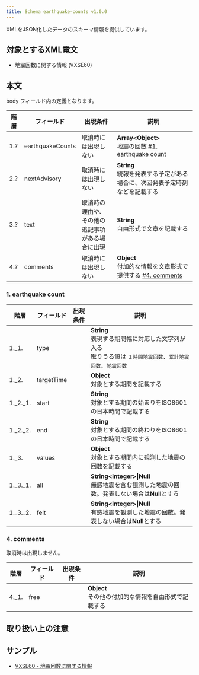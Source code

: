 ```yaml
---
title: Schema earthquake-counts v1.0.0
---
```


XMLをJSON化したデータのスキーマ情報を提供しています。

## 対象とするXML電文

* 地震回数に関する情報 (VXSE60)

## 本文

body フィールド内の定義となります。

| 階層 | フィールド | 出現条件 | 説明 | 
| -- | -- | -- | -- | 
| 1.? | earthquakeCounts | 取消時には出現しない | **Array<Object\>**<br/> 地震の回数 [#1. earthquake count](#1-earthquake-count) |
| 2.? | nextAdvisory | 取消時には出現しない | **String**<br/> 続報を発表する予定がある場合に、次回発表予定時刻などを記載する |
| 3.? | text | 取消時の理由や、<br/>その他の追記事項がある場合に出現 | **String**<br/>自由形式で文章を記載する  |
| 4.? | comments | 取消時には出現しない | **Object**<br/>付加的な情報を文章形式で提供する [#4. comments](#4-comments) |


### 1. earthquake count

| 階層 | フィールド | 出現条件 | 説明 |
| -- | -- | -- | -- |
| 1._1. | type | | **String**<br/> 表現する期間幅に対応した文字列が入る <br/> 取りうる値は `１時間地震回数`、`累計地震回数`、`地震回数` |
| 1._2. | targetTime | | **Object**<br/> 対象とする期間を記載する |
| 1._2._1. | start | | **String**<br/> 対象とする期間の始まりをISO8601の日本時間で記載する |
| 1._2._2. | end | | **String**<br/> 対象とする期間の終わりをISO8601の日本時間で記載する |
| 1._3. | values |  | **Object**<br/> 対象とする期間内に観測した地震の回数を記載する |
| 1._3._1. | all |  | **String<Integer\>\|Null**<br/> 無感地震を含む観測した地震の回数。発表しない場合は**Null**とする |
| 1._3._2. | felt |  | **String<Integer\>\|Null**<br/> 有感地震を観測した地震の回数。発表しない場合は**Null**とする |


### 4. comments

取消時は出現しません。

| 階層 | フィールド | 出現条件 | 説明 |
| -- | -- | -- | -- |
| 4._1. | free |  | **Object**<br/>その他の付加的な情報を自由形式で記載する |

## 取り扱い上の注意


## サンプル

* [VXSE60 - 地震回数に関する情報](https://sample.dmdata.jp/conversion/json/schema/earthquake-counts/vxse60_rjtd_20080826120015.json)
